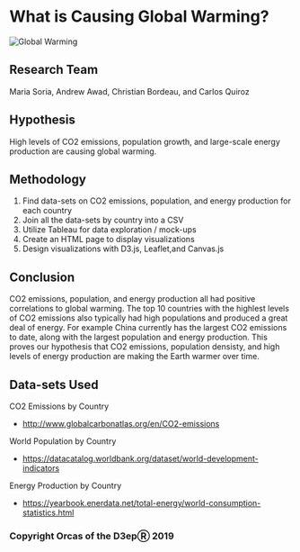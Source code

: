 # What is Causing Global Warming?
<img src="https://www.fairobserver.com/wp-content/uploads/2019/07/climate-climate-change-news-global-warming-global-warming-news.jpg" alt="Global Warming" title="Global Warming" />


## Research Team
Maria Soria, Andrew Awad, Christian Bordeau, and Carlos Quiroz

## Hypothesis
High levels of CO2 emissions, population growth, and large-scale energy production are causing global warming.

## Methodology
1. Find data-sets on CO2 emissions, population, and energy production for each country
2. Join all the data-sets by country into a CSV
3. Utilize Tableau for data exploration / mock-ups
4. Create an HTML page to display visualizations
5. Design visualizations with D3.js, Leaflet,and Canvas.js

## Conclusion
CO2 emissions, population, and energy production all had positive correlations to global warming. The top 10 countries with the highlest levels of CO2 emissions also typically had high populations and produced a great deal of energy. For example China currently has the largest CO2 emissions to date, along with the largest population and energy production. This proves our hypothesis that CO2 emissions, population densisty, and high levels of energy production are making the Earth warmer over time.

## Data-sets Used
CO2 Emissions by Country
- http://www.globalcarbonatlas.org/en/CO2-emissions

World Population by Country
- https://datacatalog.worldbank.org/dataset/world-development-indicators

Energy Production by Country
- https://yearbook.enerdata.net/total-energy/world-consumption-statistics.html

### Copyright Orcas of the D3epⓇ 2019
